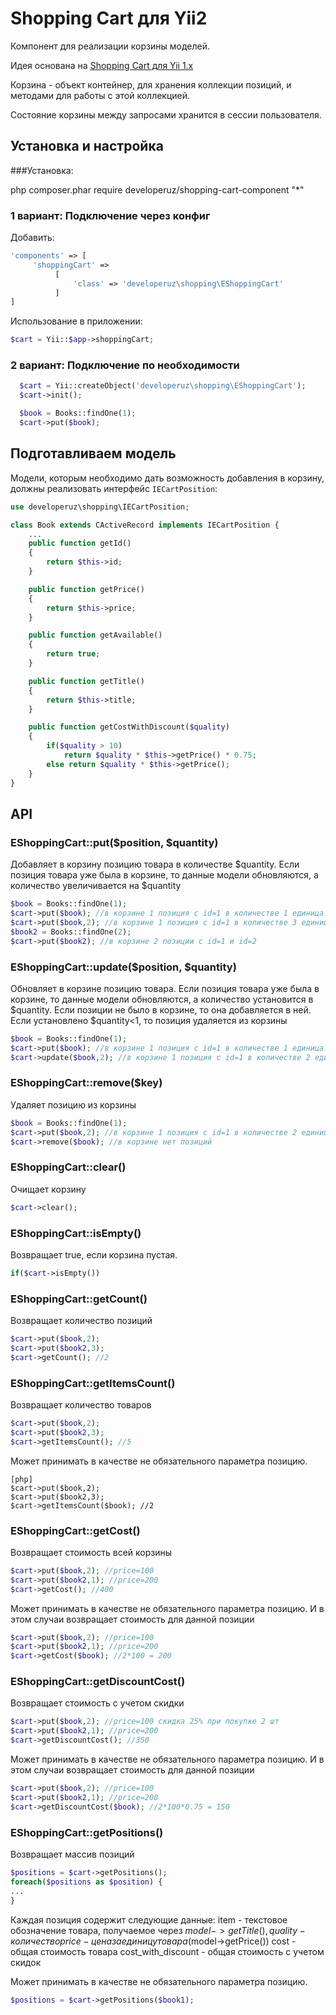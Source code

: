 Shopping Cart для Yii2
=============
Компонент для реализации корзины моделей.

Идея основана на [Shopping Cart для Yii 1.x](https://github.com/yiiext/shopping-cart-component)

Корзина - объект контейнер, для хранения коллекции позиций, и методами для работы с этой коллекцией.

Состояние корзины между запросами хранится в сессии пользователя.

Установка и настройка
---------------------

###Установка:

php composer.phar require developeruz/shopping-cart-component "*"


### 1 вариант: Подключение через конфиг
Добавить:
```php
'components' => [
     'shoppingCart' =>
          [
              'class' => 'developeruz\shopping\EShoppingCart'
          ]
]
```
Использование в приложении:
```php
$cart = Yii::$app->shoppingCart;
```

### 2 вариант: Подключение по необходимости
```php
  $cart = Yii::createObject('developeruz\shopping\EShoppingCart');
  $cart->init();

  $book = Books::findOne(1);
  $cart->put($book);
```

Подготавливаем модель
---------------------
Модели, которым необходимо дать возможность добавления в корзину,
должны реализовать интерфейс `IECartPosition`:

```php
use developeruz\shopping\IECartPosition;

class Book extends CActiveRecord implements IECartPosition {
    ...
    public function getId()
    {
        return $this->id;
    }

    public function getPrice()
    {
        return $this->price;
    }

    public function getAvailable()
    {
        return true;
    }

    public function getTitle()
    {
        return $this->title;
    }

    public function getCostWithDiscount($quality)
    {
        if($quality > 10)
            return $quality * $this->getPrice() * 0.75;
        else return $quality * $this->getPrice();
    }
}
```

API
---

### EShoppingCart::put($position, $quantity)
Добавляет в корзину позицию товара в количестве $quantity.
Если позиция товара уже была в корзине, то данные модели обновляются, а количество увеличивается на $quantity

```php
$book = Books::findOne(1);
$cart->put($book); //в корзине 1 позиция с id=1 в количестве 1 единица.
$cart->put($book,2); //в корзине 1 позиция с id=1 в количестве 3 единицы.
$book2 = Books::findOne(2);
$cart->put($book2); //в корзине 2 позиции с id=1 и id=2
```

### EShoppingCart::update($position, $quantity)
Обновляет в корзине позицию товара.
Если позиция товара уже была в корзине, то данные модели обновляются, а количество установится в $quantity.
Если позиции не было в корзине, то она добавляется в ней.
Если установлено $quantity<1, то позиция удаляется из корзины

```php
$book = Books::findOne(1);
$cart->put($book); //в корзине 1 позиция с id=1 в количестве 1 единица.
$cart->update($book,2); //в корзине 1 позиция с id=1 в количестве 2 единицы.
```

### EShoppingCart::remove($key)
Удаляет позицию из корзины

```php
$book = Books::findOne(1);
$cart->put($book,2); //в корзине 1 позиция с id=1 в количестве 2 единицы.
$cart->remove($book); //в корзине нет позиций
```

### EShoppingCart::clear()
Очищает корзину

```php
$cart->clear();
```

### EShoppingCart::isEmpty()
Возвращает true, если корзина пустая.

```php
if($cart->isEmpty())
```

### EShoppingCart::getCount()
Возвращает количество позиций
```php
$cart->put($book,2);
$cart->put($book2,3);
$cart->getCount(); //2
```

### EShoppingCart::getItemsCount()
Возвращает количество товаров
```php
$cart->put($book,2);
$cart->put($book2,3);
$cart->getItemsCount(); //5
```
Может принимать в качестве не обязательного параметра позицию.
```
[php]
$cart->put($book,2);
$cart->put($book2,3);
$cart->getItemsCount($book); //2
```

### EShoppingCart::getCost()
Возвращает стоимость всей корзины
```php
$cart->put($book,2); //price=100
$cart->put($book2,1); //price=200
$cart->getCost(); //400
```
Может принимать в качестве не обязательного параметра позицию. И в этом случаи возвращает стоимость для данной позиции
```php
$cart->put($book,2); //price=100
$cart->put($book2,1); //price=200
$cart->getCost($book); //2*100 = 200
```

### EShoppingCart::getDiscountCost()
Возвращает стоимость с учетом скидки
```php
$cart->put($book,2); //price=100 скидка 25% при покупке 2 шт
$cart->put($book2,1); //price=200
$cart->getDiscountCost(); //350
```
Может принимать в качестве не обязательного параметра позицию. И в этом случаи возвращает стоимость для данной позиции
```php
$cart->put($book,2); //price=100
$cart->put($book2,1); //price=200
$cart->getDiscountCost($book); //2*100*0.75 = 150
```

### EShoppingCart::getPositions()
Возвращает массив позиций
```php
$positions = $cart->getPositions();
foreach($positions as $position) {
...
}
```
Каждая позиция содержит следующие данные:
item - текстовое обозначение товара, получаемое через $model->getTitle(),
quality - количество
price - цена за единицу товара ($model->getPrice())
cost - общая стоимость товара
cost_with_discount - общая стоимость с учетом скидок

Может принимать в качестве не обязательного параметра позицию.
```php
$positions = $cart->getPositions($book1);
```